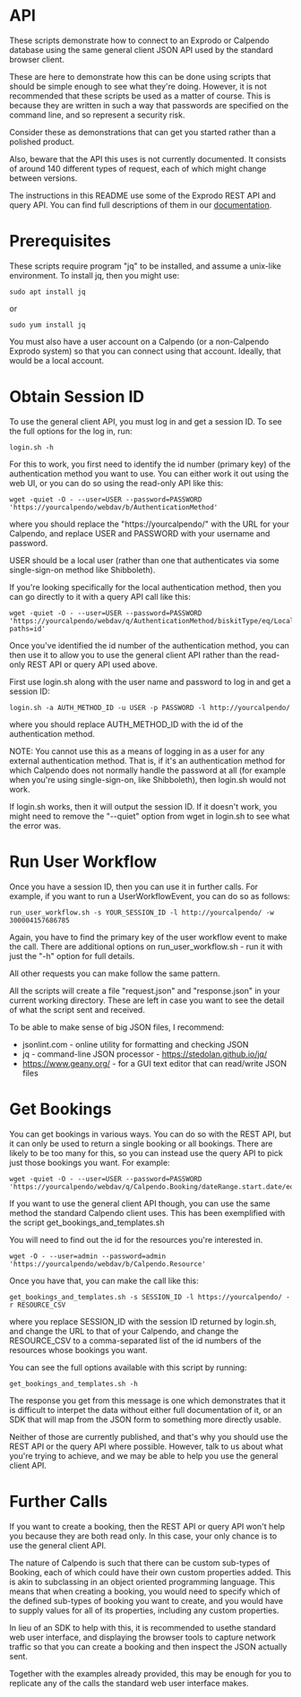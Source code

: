 ﻿# API

These scripts demonstrate how to connect to an Exprodo or Calpendo database
using the same general client JSON API used by the standard browser client.

These are here to demonstrate how this can be done using scripts that should
be simple enough to see what they're doing. However, it is not recommended
that these scripts be used as a matter of course. This is because they are
written in such a way that passwords are specified on the command line, and
so represent a security risk.

Consider these as demonstrations that can get you started rather than a
polished product.

Also, beware that the API this uses is not currently documented. It consists
of around 140 different types of request, each of which might change between
versions.

The instructions in this README use some of the Exprodo REST API and query API.
You can find full descriptions of them in our
[documentation](https://docs.exprodo.com/calpendo/index.html?api.htm).

# Prerequisites

These scripts require program "jq" to be installed, and assume a unix-like
environment. To install jq, then you might use:

    sudo apt install jq

or

    sudo yum install jq

You must also have a user account on a Calpendo (or a non-Calpendo Exprodo
system) so that you can connect using that account. Ideally, that would be
a local account.

# Obtain Session ID

To use the general client API, you must log in and get a session ID.
To see the full options for the log in, run:

    login.sh -h

For this to work, you first need to identify the id number (primary key) of the
authentication method you want to use. You can either work it out using the
web UI, or you can do so using the read-only API like this:

    wget -quiet -O - --user=USER --password=PASSWORD 'https://yourcalpendo/webdav/b/AuthenticationMethod'

where you should replace the "https://yourcalpendo/" with the URL for your
Calpendo, and replace USER and PASSWORD with your username and password.

USER should be a local user (rather than one that authenticates via some
single-sign-on method like Shibboleth).

If you're looking specifically for the local authentication method, then you
can go directly to it with a query API call like this:

    wget -quiet -O - --user=USER --password=PASSWORD 'https://yourcalpendo/webdav/q/AuthenticationMethod/biskitType/eq/LocalAuthenticationMethod?paths=id'

Once you've identified the id number of the authentication method, you can
then use it to allow you to use the general client API rather than the
read-only REST API or query API used above.

First use login.sh along with the user name and password to log in and get a
session ID:

    login.sh -a AUTH_METHOD_ID -u USER -p PASSWORD -l http://yourcalpendo/

where you should replace AUTH_METHOD_ID with the id of the authentication
method.

NOTE: You cannot use this as a means of logging in as a user for any external
authentication method. That is, if it's an authentication method for which
Calpendo does not normally handle the password at all (for example when
you're using single-sign-on, like Shibboleth), then login.sh would not work.

If login.sh works, then it will output the session ID. If it doesn't work, you
might need to remove the "--quiet" option from wget in login.sh to see what
the error was.

# Run User Workflow

Once you have a session ID, then you can use it in further calls. For example,
if you want to run a UserWorkflowEvent, you can do so as follows:

    run_user_workflow.sh -s YOUR_SESSION_ID -l http://yourcalpendo/ -w 300004157686785

Again, you have to find the primary key of the user workflow event to make the call.
There are additional options on run_user_workflow.sh - run it with just the "-h"
option for full details.

All other requests you can make follow the same pattern.

All the scripts will create a file "request.json" and "response.json" in your
current working directory. These are left in case you want to see the detail
of what the script sent and received.

To be able to make sense of big JSON files, I recommend:

* jsonlint.com - online utility for formatting and checking JSON
* jq - command-line JSON processor - https://stedolan.github.io/jq/
* https://www.geany.org/ - for a GUI text editor that can read/write JSON
  files

# Get Bookings

You can get bookings in various ways. You can do so with the REST API, but
it can only be used to return a single booking or all bookings. There are
likely to be too many for this, so you can instead use the query API to pick
just those bookings you want. For example:

    wget -quiet -O - --user=USER --password=PASSWORD 'https://yourcalpendo/webdav/q/Calpendo.Booking/dateRange.start.date/eq/20210906'

If you want to use the general client API though, you can use the same method
the standard Calpendo client uses. This has been exemplified with the script 
get_bookings_and_templates.sh

You will need to find out the id for the resources you're interested in.

    wget -O - --user=admin --password=admin 'https://yourcalpendo/webdav/b/Calpendo.Resource'

Once you have that, you can make the call like this:

    get_bookings_and_templates.sh -s SESSION_ID -l https://yourcalpendo/ -r RESOURCE_CSV

where you replace SESSION_ID with the session ID returned by login.sh, and
change the URL to that of your Calpendo, and change the RESOURCE_CSV to a
comma-separated list of the id numbers of the resources whose bookings you
want.

You can see the full options available with this script by running:

    get_bookings_and_templates.sh -h

The response you get from this message is one which demonstrates that it is
difficult to interpet the data without either full documentation of it, or an
SDK that will map from the JSON form to something more directly usable.

Neither of those are currently published, and that's why you should use the
REST API or the query API where possible. However, talk to us about what
you're trying to achieve, and we may be able to help you use the general
client API.

# Further Calls

If you want to create a booking, then the REST API or query API won't help you
because they are both read only. In this case, your only chance is to use the
general client API.

The nature of Calpendo is such that there can be custom sub-types of Booking,
each of which could have their own custom properties added. This is akin to
subclassing in an object oriented programming language. This means that
when creating a booking, you would need to specify which of the defined
sub-types of booking you want to create, and you would have to supply values
for all of its properties, including any custom properties.

In lieu of an SDK to help with this, it is recommended to usethe standard web
user interface, and displaying the browser tools to capture network traffic so
that you can create a booking and then inspect the JSON actually sent.

Together with the examples already provided, this may be enough for you to
replicate any of the calls the standard web user interface makes.
